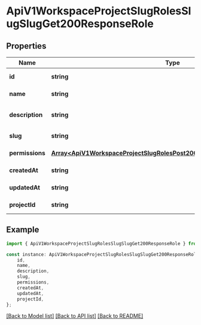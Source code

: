 # ApiV1WorkspaceProjectSlugRolesSlugSlugGet200ResponseRole


## Properties

Name | Type | Description | Notes
------------ | ------------- | ------------- | -------------
**id** | **string** |  | [default to undefined]
**name** | **string** |  | [default to undefined]
**description** | **string** |  | [optional] [default to undefined]
**slug** | **string** |  | [default to undefined]
**permissions** | [**Array&lt;ApiV1WorkspaceProjectSlugRolesPost200ResponseRolePermissionsInner&gt;**](ApiV1WorkspaceProjectSlugRolesPost200ResponseRolePermissionsInner.md) |  | [default to undefined]
**createdAt** | **string** |  | [default to undefined]
**updatedAt** | **string** |  | [default to undefined]
**projectId** | **string** |  | [default to undefined]

## Example

```typescript
import { ApiV1WorkspaceProjectSlugRolesSlugSlugGet200ResponseRole } from './api';

const instance: ApiV1WorkspaceProjectSlugRolesSlugSlugGet200ResponseRole = {
    id,
    name,
    description,
    slug,
    permissions,
    createdAt,
    updatedAt,
    projectId,
};
```

[[Back to Model list]](../README.md#documentation-for-models) [[Back to API list]](../README.md#documentation-for-api-endpoints) [[Back to README]](../README.md)
